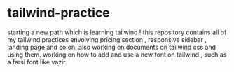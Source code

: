 # tailwind-practice
starting a new path which is learning tailwind !
this repository contains all of my tailwind practices
envolving pricing section , responsive sidebar , landing page and so on.
also working on documents on tailwind css and using them.
working on how to add and use a new font on tailwind , such as a farsi font like vazir.
